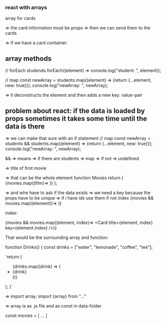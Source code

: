 ### react with arrays

array for cards

=> the card information must be props
=> then we can send them to the cards

=> if we have a card container:

<card props="props" arrayElement="arrayElement"></card>

## array methods

// forEach
studends.forEach((element) => console.log("student: ", element));

// map
const newArray = students.map((element) => {return {...element, new: true}});
console.log("newArray: ", newArray);

=> it deconstructs the element and then adds a new key: value-pair

## problem about react: if the data is loaded by props sometimes it takes some time until the data is there

=> we can make that sure with an if statement
// map
const newArray = students && students.map((element) => {return {...element, new: true}});
console.log("newArray: ", newArray);

&& => means => if there are students => map
=> if not => undefined

<Card title={movies[0].title} />

=> title of first movie

=> that can be the whole element
function Movies return (
{movies.map((film)=> <Card title={element.title} />)}
);

=> and whe have to ask if the data exists
=> we need a key because the props have to be unique
=> if i have ids use them if not index
{movies && movies.map((element))=> <Card title={element.title} key={element.id} />)}

index:

{movies && movies.map((element, index)=> <Card title={element, index} key={element.index} />)}

That would be the surrounding array and function:

function Drinks() {
const drinks = ["water", "lemonade", "coffee", "tee"];

`return (

<ul>
{drinks.map((drink) => (
<li key={id}>{drink}</li>
))}
</ul>
);
}`

=> import array:
import {array} from "..."

=> array is as .js file and as const in data-folder

const movies = [
...
]
